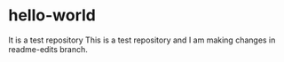 # hello-world
It is a test repository
This is a test repository and I am making changes in readme-edits branch. 
